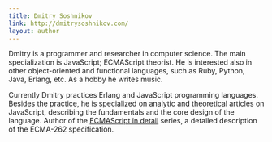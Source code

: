 ```yaml
---
title: Dmitry Soshnikov
link: http://dmitrysoshnikov.com/
layout: author
---
```

Dmitry is a programmer and researcher in computer science. The main specialization is JavaScript; ECMAScript theorist. He is interested also in other object-oriented and functional languages, such as Ruby, Python, Java, Erlang, etc. As a hobby he writes music.

Currently Dmitry practices Erlang and JavaScript programming languages. Besides the practice, he is specialized on analytic and theoretical articles on JavaScript, describing the fundamentals and the core design of the language. Author of the [ECMAScript in detail](http://dmitrysoshnikov.com) series, a detailed description of the ECMA-262 specification.